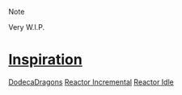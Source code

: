 > [!NOTE]
> Very W.I.P.

# [Inspiration](#inspiration)

[DodecaDragons](https://demonin.com/games/dodecaDragons/)
[Reactor Incremental](https://www.kongregate.com/games/cael/reactor-incremental)
[Reactor Idle](https://reactoridle.com/)

